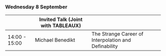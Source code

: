 ### Wednesday 8 September

|               | Invited Talk (Joint with TABLEAUX) |                                                      |
|---------------|------------------------------------|------------------------------------------------------|
| 14:00 - 15:00 | Michael Benedikt                   | The Strange Career of Interpolation and Definability |
